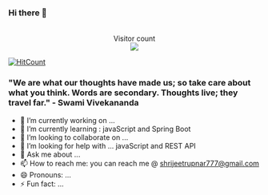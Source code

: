 ### Hi there 👋 

<!--
**Shrijeetrupnar/Shrijeetrupnar** is a ✨ _special_ ✨ repository because its `README.md` (this file) appears on your GitHub profile.

Here are some ideas to get you started:
-->

<p align="center"> 
 <br> Visitor count</br>
  <img src="https://profile-counter.glitch.me/Shrijeetrupnar/count.svg" />
</p>





[![HitCount](http://hits.dwyl.com/Shrijeetrupnar/Shrijeetrupnar.svg)](http://hits.dwyl.com/Shrijeetrupnar/Shrijeetrupnar)


### "We are what our thoughts have made us; so take care about what you think. Words are secondary. Thoughts live; they travel far." - Swami Vivekananda
 
 

- 🔭 I’m currently working on ...
- 🌱 I’m currently learning : javaScript and Spring Boot
- 👯 I’m looking to collaborate on ... 
- 🤔 I’m looking for help with ...  javaScript and REST API
- 💬 Ask me about ...
- 📫 How to reach me:  you can reach me @ shrijeetrupnar777@gmail.com
- 😄 Pronouns: ...
- ⚡ Fun fact: ...

